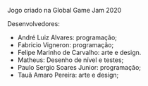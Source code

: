 Jogo criado na Global Game Jam 2020

Desenvolvedores:

* André Luiz Alvares: programação;
* Fabricio Vigneron: programação;
* Felipe Marinho de Carvalho: arte e design.
* Matheus: Desenho de nível e testes;
* Paulo Sergio Soares Junior: programação;
* Tauã Amaro Pereira: arte e design;
